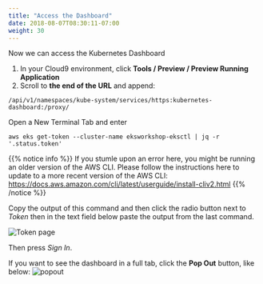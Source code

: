 ```yaml
---
title: "Access the Dashboard"
date: 2018-08-07T08:30:11-07:00
weight: 30
---
```


Now we can access the Kubernetes Dashboard

1. In your Cloud9 environment, click **Tools / Preview / Preview Running Application**
1. Scroll to **the end of the URL** and append:

```
/api/v1/namespaces/kube-system/services/https:kubernetes-dashboard:/proxy/
```

Open a New Terminal Tab  and enter
```
aws eks get-token --cluster-name eksworkshop-eksctl | jq -r '.status.token'
```

{{% notice info %}}
If you stumle upon an error here, you might be running an older version of the AWS CLI. Please follow the instructions here to update to a more recent version of the AWS CLI: https://docs.aws.amazon.com/cli/latest/userguide/install-cliv2.html
{{% /notice %}}

Copy the output of this command and then click the radio button next to
*Token* then in the text field below paste the output from the last command.

![Token page](/images/dashboard-connect.png)

Then press *Sign In*.

If you want to see the dashboard in a full tab, click the **Pop Out** button, like below:
![popout](/images/popout.png)

